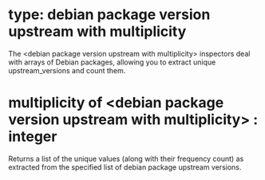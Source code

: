 # type: debian package version upstream with multiplicity

The &lt;debian package version upstream with multiplicity&gt; inspectors deal with arrays of Debian packages, allowing you to extract unique upstream_versions and count them.

# multiplicity of &lt;debian package version upstream with multiplicity&gt; : integer

Returns a list of the unique values (along with their frequency count) as extracted from the specified list of debian package upstream versions.
